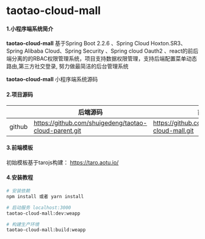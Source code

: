 # taotao-cloud-mall

#### 1.小程序端系统简介

**taotao-cloud-mall** 基于Spring Boot 2.2.6  、Spring Cloud Hoxton.SR3、Spring Alibaba Cloud、Spring Security 、Spring cloud Oauth2 、react的前后端分离的的RBAC权限管理系统，项目支持数据权限管理，支持后端配置菜单动态路由,第三方社交登录, 努力做最简洁的后台管理系统

**taotao-cloud-mall** 小程序端系统源码

#### 2.项目源码

|     |   后端源码  |   前端源码  |
|---  |--- | --- |
|  github   |  https://github.com/shuigedeng/taotao-cloud-parent.git   |  https://github.com/shuigedeng/taotao-cloud-mall.git   |

#### 3.前端模板

初始模板基于tarojs构建： https://taro.aotu.io/

#### 4.安装教程

``` bash
# 安装依赖
npm install 或者 yarn install

# 启动服务 localhost:3000
taotao-cloud-mall:dev:weapp

# 构建生产环境
taotao-cloud-mall:build:weapp
```
